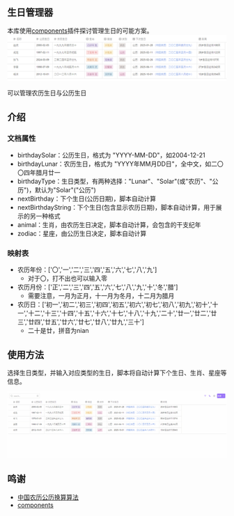 ## 生日管理器
本库使用[components](https://cp.cc1234.cc/)插件探讨管理生日的可能方案。
![](Resources/image/Clip_2024-10-12_21-23-08.png)

可以管理农历生日与公历生日

## 介绍
### 文档属性
- birthdaySolar：公历生日，格式为 "YYYY-MM-DD"，如2004-12-21
- birthdayLunar：农历生日，格式为 "YYYY年MM月DD日"，全中文，如二〇〇四年腊月廿一
- birthdayType：生日类型，有两种选择："Lunar"、"Solar"(或"农历"、"公历")，默认为"Solar"("公历")
- nextBirthday：下个生日(公历日期)，脚本自动计算
- nextBirthdayString：下个生日(包含显示农历日期)，脚本自动计算，用于展示的另一种格式
- animal：生肖，由农历生日决定，脚本自动计算，会包含的干支纪年
- zodiac：星座，由公历生日决定，脚本自动计算

### 映射表
- 农历年份：['〇','一','二','三','四','五','六','七','八','九']
  - 对于〇，打不出也可以输入零
- 农历月份：['正','二','三','四','五','六','七','八','九','十','冬','腊']
  - 需要注意，一月为正月，十一月为冬月，十二月为腊月
- 农历日：['初一','初二','初三','初四','初五','初六','初七','初八','初九','初十','十一','十二','十三','十四','十五','十六','十七','十八','十九','二十','廿一','廿二','廿三','廿四','廿五','廿六','廿七','廿八','廿九','三十']
  - 二十是廿，拼音为nian

## 使用方法
选择生日类型，并输入对应类型的生日，脚本将自动计算下个生日、生肖、星座等信息。

![](Resources/image/recording.gif)
## 鸣谢
- [中国农历公历换算算法](https://github.com/mumuy/calendar)
- [components](https://cp.cc1234.cc/)
